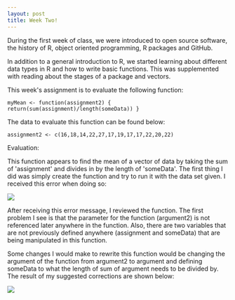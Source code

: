 ```yaml
---
layout: post
title: Week Two!
---
```

During the first week of class, we were introduced to open source software, the history of R, object oriented programming, R packages and GitHub.


In addition to a general introduction to R, we started learning about different data types in R and how to write basic functions. This was supplemented with reading about the stages of a package and vectors.

This week's assignment is to evaluate the following function:

`myMean <- function(assignment2) { return(sum(assignment)/length(someData)) }`

The data to evaluate this function can be found below:

`assignment2 <- c(16,18,14,22,27,17,19,17,17,22,20,22)`


Evaluation:

This function appears to find the mean of a vector of data by taking the sum of 'assignment' and divides in by the length of 'someData'. The first thing I did was simply create the function and try to run it with the data set given. I received this error when doing so:

![](http://gdurl.com/fASN)

After receiving this error message, I reviewed the function. The first problem I see is that the parameter for the function (argument2) is not referenced later anywhere in the function. Also, there are two variables that are not previously defined anywhere (assignment and someData) that are being manipulated in this function.

Some changes I would make to rewrite this function would be changing the argument of the function from argument2 to argument and defining someData to what the length of sum of argument needs to be divided by. The result of my suggested corrections are shown below:

![](http://gdurl.com/btxD)
